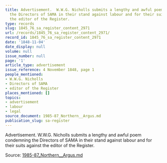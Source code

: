 ```yaml
---
title: Advertisement.  W.W.G. Nicholls submits a lengthy and awful poem condemning
  the Directors of SAMA in their stand against labour and for their suits against
  the editor of the Register.
type: records
slug: 1845_76_sa_register_content_2971
url: /records/1845_76_sa_register_content_2971/
record_id: 1845_76_sa_register_content_2971
date: '1848-11-04'
date_display: null
volume: null
issue_number: null
page: '1'
article_type: advertisement
issue_reference: 4 November 1848, page 1
people_mentioned:
- W.W.G. Nicholls
- Directors of SAMA
- editor of the Register
places_mentioned: []
topics:
- advertisement
- labour
- legal
source_document: 1985-87_Northern__Argus.md
publication_slug: sa-register
---
```


Advertisement.  W.W.G. Nicholls submits a lengthy and awful poem condemning the Directors of SAMA in their stand against labour and for their suits against the editor of the Register.

Source: [1985-87_Northern__Argus.md](/downloads/markdown/1985-87_Northern__Argus.md)
